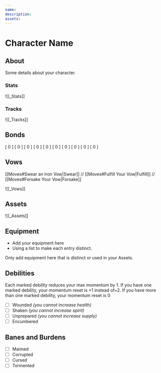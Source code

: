 ```yaml
---
name:
description:
assets:
---
```


# Character Name

## About
Some details about your character.

### Stats
![[_Stats]]  

### Tracks
![[_Tracks]]

## Bonds
[ 0 ] [ 0 ] [ 0 ] [ 0 ] [ 0 ] [ 0 ] [ 0 ] [ 0 ] [ 0 ] [ 0 ]

## Vows
[[Moves#Swear an Iron Vow|Swear]] // [[Moves#Fulfill Your Vow|Fulfill]] // [[Moves#Forsake Your Vow|Forsake]]

![[_Vows]]

## Assets
![[_Assets]]

## Equipment
* Add your equipment here
* Using a list to make each entry distinct.

Only add equipment here that is distinct or used in your Assets.

## Debilities
Each marked debility reduces your max momentum by 1. 
If you have one marked debility, your momentum reset is +1 instead of+2. 
If you have more than one marked debility, your momentum reset is 0

- [ ] Wounded *(you cannot increase health)*
- [ ] Shaken *(you cannot increase spirit)*
- [ ] Unprepared *(you cannot increase supply)*
- [ ] Encumbered

## Banes and Burdens
- [ ] Maimed
- [ ] Corrupted
- [ ] Cursed
- [ ] Tormented

